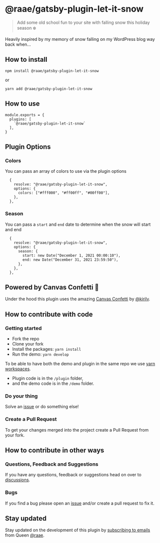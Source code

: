 # @raae/gatsby-plugin-let-it-snow

> Add some old school fun to your site with falling snow this holiday season ❄️

Heavily inspired by my memory of snow falling on my WordPress blog way back when...

## How to install

`npm install @raae/gatsby-plugin-let-it-snow`

or

`yarn add @raae/gatsby-plugin-let-it-snow`

## How to use

```
module.exports = {
  plugins: [
    `@raae/gatsby-plugin-let-it-snow`
  ],
}
```

## Plugin Options

### Colors

You can pass an array of colors to use via the plugin options

```
  {
    resolve: "@raae/gatsby-plugin-let-it-snow",
    options: {
      colors: ["#fff000", "#ff00ff", "#00ff00"],
    },
  },
```

### Season

You can pass a `start` and `end` date to determine when the snow will start and end

```
  {
    resolve: "@raae/gatsby-plugin-let-it-snow",
    options: {
      season: {
        start: new Date("December 1, 2021 00:00:10"),
        end: new Date("December 31, 2021 23:59:50"),
      },
    },
  },
```

## Powered by Canvas Confetti 🎉

Under the hood this plugin uses the amazing [Canvas Confetti](https://github.com/catdad/canvas-confetti) by [@kirilv](https://twitter.com/kirilv).

## How to contribute with code

### Getting started

- Fork the repo
- Clone your fork
- Install the packages: `yarn install`
- Run the demo: `yarn develop`

To be able to have both the demo and plugin in the same repo we use [yarn workspaces](https://classic.yarnpkg.com/lang/en/docs/workspaces/).

- Plugin code is in the `/plugin` folder,
- and the demo code is in the `/demo` folder.

### Do your thing

Solve an [issue](https://github.com/queen-raae/gatsby-plugin-let-it-snow/issues) or do something else!

### Create a Pull Request

To get your changes merged into the project create a Pull Request from your fork.

## How to contribute in other ways

### Questions, Feedback and Suggestions

If you have any questions, feedback or suggestions head on over to [discussions](https://github.com/queen-raae/gatsby-plugin-let-it-snow/discussions).

### Bugs

If you find a bug please open an [issue](https://github.com/raae/gatsby-plugin-let-it-snow/issues) and/or create a pull request to fix it.

## Stay updated

Stay updated on the development of this plugin by [subscribing to emails](https://queen.raae.codes/emails/?utm_source=readme&utm_campaign=let-it-snow) from Queen [@raae](https://twitter.com/raae).
